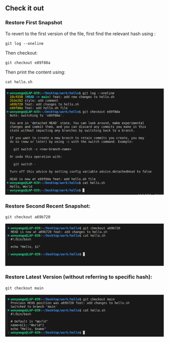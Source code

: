 ## Check it out

### Restore First Snapshot

To revert to the first version of the file, first find the relevant hash using :

```console
git log --oneline
```
Then checkout:
```console
git checkout e89f80a
```
Then print the content using:
```console
cat hello.sh
```
![](firstsnapshot.png)

### Restore Second Recent Snapshot: 
```console
git checkout a69b720
```
![](secondrecent.png)

### Restore Latest Version (without referring to specific hash):

```console
git checkout main
```
![](latestversion.png)

